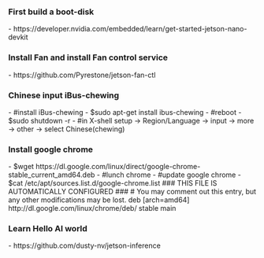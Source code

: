 <h3>First build a boot-disk</h3>
  - https://developer.nvidia.com/embedded/learn/get-started-jetson-nano-devkit<br>
  
<h3>Install Fan and install Fan control service</h3>
  - https://github.com/Pyrestone/jetson-fan-ctl<br>
  
<h3>Chinese input iBus-chewing</h3>
  - #install iBus-chewing<cr>
  - $sudo apt-get install ibus-chewing<cr>
  - #reboot<cr>
  - $sudo shutdown -r<cr>
  - #in X-shell setup -> Region/Language -> input -> more -> other -> select Chinese(chewing)<cr>
 
<h3>Install google chrome</h3>
  - $wget https://dl.google.com/linux/direct/google-chrome-stable_current_amd64.deb <cr>
  - #lunch chrome<cr>
  - #update google chrome<cr>
  - $cat /etc/apt/sources.list.d/google-chrome.list<cr>
  ### THIS FILE IS AUTOMATICALLY CONFIGURED ###<cr>
  # You may comment out this entry, but any other modifications may be lost.<cr>
  deb [arch=amd64] http://dl.google.com/linux/chrome/deb/ stable main<cr>
 
<h3>Learn Hello AI world</h3>
  - https://github.com/dusty-nv/jetson-inference

